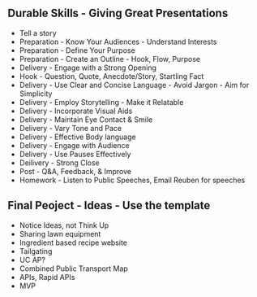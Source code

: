 ## Durable Skills - Giving Great Presentations
- Tell a story
- Preparation - Know Your Audiences - Understand Interests
- Preparation - Define Your Purpose
- Preparation - Create an Outline - Hook, Flow, Purpose
- Delivery - Engage with a Strong Opening
- Hook - Question, Quote, Anecdote/Story, Startling Fact
- Delivery - Use Clear and Concise Language - Avoid Jargon - Aim for Simplicity
- Delivery - Employ Storytelling - Make it Relatable
- Delivery - Incorporate Visual Aids
- Delivery - Maintain Eye Contact & Smile
- Delivery - Vary Tone and Pace
- Delivery - Effective Body language
- Delivery - Engage with Audience
- Delivery - Use Pauses Effectively
- Deilivery - Strong Close
- Post - Q&A, Feedback, & Improve
- Homework - Listen to Public Speeches, Email Reuben for speeches

## Final Peoject - Ideas - Use the template
- Notice Ideas, not Think Up
- Sharing lawn equipment
- Ingredient based recipe website
- Tailgating
- UC AP?
- Combined Public Transport Map
- APIs, Rapid APIs
- MVP
